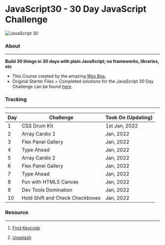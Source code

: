 # JavaScript30 - 30 Day JavaScript Challenge


![JavaScript 30](https://user-images.githubusercontent.com/82393165/147852440-d2d65daf-6ac9-44e6-a9f3-7fc264e93f81.png)

### About

----- 
**Build 30 things in 30 days with plain JavaScript; no frameworks, libraries, etc**

- This Course created by the amazing [Wes Bos.](https://github.com/wesbos)
- Original Starter Files + Completed solutions for the JavaScript 30 Day Challenge can be found [here](https://github.com/wesbos/JavaScript30).

### Tracking
----

| Day | Challenge | Took On (Updating)|
| --- | --- | --- |
| 1 | CSS Drum Kit | 1st Jan, 2022 |
| 2 | Array Cardio 1 |  Jan, 2022 |
| 3 | Flex Panel Gallery | Jan, 2022 |
| 4 | Type Ahead| Jan, 2022 |
| 5 | Array Cardio 2 | Jan, 2022 |
| 6 | Flex Panel Gallery | Jan, 2022 |
| 7 | Type Ahead | Jan, 2022 |
| 8 | Fun with HTML5 Canvas | Jan, 2022 |
| 9 | Dev Tools Domination | Jan, 2022 |
| 10 | Hold Shift and Check Checkboxes | Jan, 2022 |

### Resource
-----

1. [Find Keycode](http://keycode.info/)

2. [Unsplash](https://unsplash.com/)
